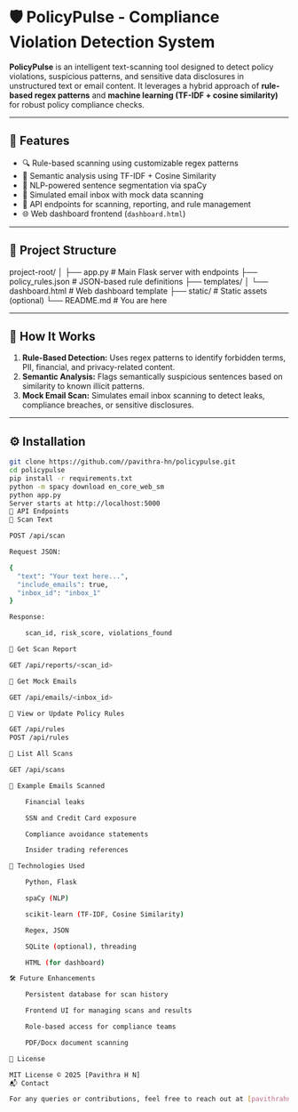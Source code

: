 # 🛡️ PolicyPulse - Compliance Violation Detection System

**PolicyPulse** is an intelligent text-scanning tool designed to detect policy violations, suspicious patterns, and sensitive data disclosures in unstructured text or email content. It leverages a hybrid approach of **rule-based regex patterns** and **machine learning (TF-IDF + cosine similarity)** for robust policy compliance checks.

---

## 🚀 Features

- 🔍 Rule-based scanning using customizable regex patterns
- 🤖 Semantic analysis using TF-IDF + Cosine Similarity
- 🧠 NLP-powered sentence segmentation via spaCy
- 📩 Simulated email inbox with mock data scanning
- 🧾 API endpoints for scanning, reporting, and rule management
- 🌐 Web dashboard frontend (`dashboard.html`)

---

## 📁 Project Structure

project-root/
│
├── app.py # Main Flask server with endpoints
├── policy_rules.json # JSON-based rule definitions
├── templates/
│ └── dashboard.html # Web dashboard template
├── static/ # Static assets (optional)
└── README.md # You are here

---

## 🧠 How It Works

1. **Rule-Based Detection:** Uses regex patterns to identify forbidden terms, PII, financial, and privacy-related content.
2. **Semantic Analysis:** Flags semantically suspicious sentences based on similarity to known illicit patterns.
3. **Mock Email Scan:** Simulates email inbox scanning to detect leaks, compliance breaches, or sensitive disclosures.

---

## ⚙️ Installation

```bash
git clone https://github.com//pavithra-hn/policypulse.git
cd policypulse
pip install -r requirements.txt
python -m spacy download en_core_web_sm
python app.py
Server starts at http://localhost:5000
🧪 API Endpoints
🔹 Scan Text

POST /api/scan

Request JSON:

{
  "text": "Your text here...",
  "include_emails": true,
  "inbox_id": "inbox_1"
}

Response:

    scan_id, risk_score, violations_found

🔹 Get Scan Report

GET /api/reports/<scan_id>

🔹 Get Mock Emails

GET /api/emails/<inbox_id>

🔹 View or Update Policy Rules

GET /api/rules
POST /api/rules

🔹 List All Scans

GET /api/scans

📧 Example Emails Scanned

    Financial leaks

    SSN and Credit Card exposure

    Compliance avoidance statements

    Insider trading references

🧩 Technologies Used

    Python, Flask

    spaCy (NLP)

    scikit-learn (TF-IDF, Cosine Similarity)

    Regex, JSON

    SQLite (optional), threading

    HTML (for dashboard)

🛠 Future Enhancements

    Persistent database for scan history

    Frontend UI for managing scans and results

    Role-based access for compliance teams

    PDF/Docx document scanning

📝 License

MIT License © 2025 [Pavithra H N]
📬 Contact

For any queries or contributions, feel free to reach out at [pavithrahn56@gmail.com]

